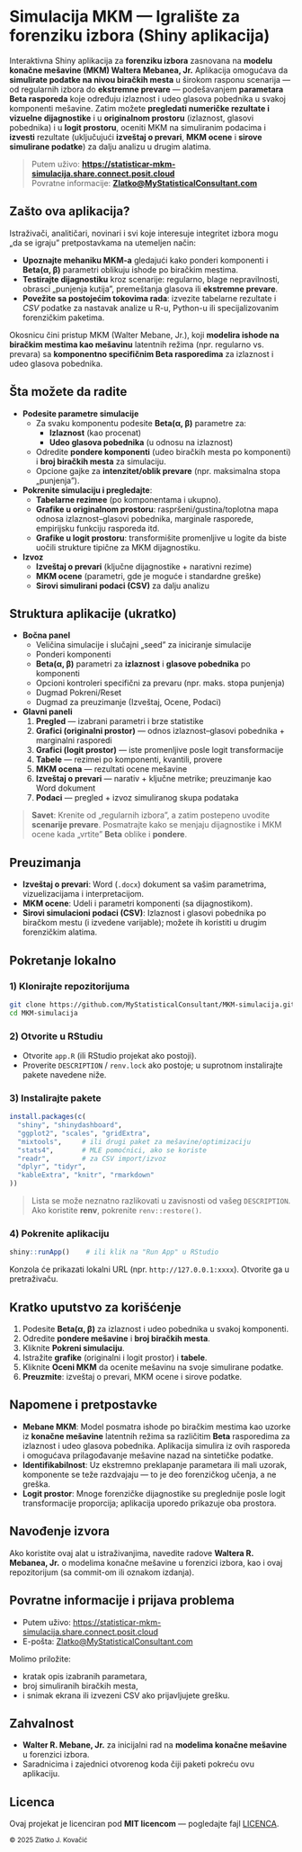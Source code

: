 # Simulacija MKM — Igralište za forenziku izbora (Shiny aplikacija)

Interaktivna Shiny aplikacija za **forenziku izbora** zasnovana na **modelu konačne mešavine (MKM) 
Waltera Mebanea, Jr.** 
Aplikacija omogućava da **simulirate podatke na nivou biračkih mesta** u širokom rasponu scenarija — 
od regularnih izbora do **ekstremne prevare** — podešavanjem **parametara Beta rasporeda** koje 
određuju izlaznost i udeo glasova pobednika u svakoj komponenti mešavine. Zatim možete **pregledati 
numeričke rezultate i vizuelne dijagnostike** i u **originalnom prostoru** (izlaznost, glasovi 
pobednika) i u **logit prostoru**, oceniti MKM na simuliranim podacima i **izvesti** rezultate 
(uključujući **izveštaj o prevari**, **MKM ocene** i **sirove simulirane podatke**) za dalju 
analizu u drugim alatima.

> Putem uživo: **https://statisticar-mkm-simulacija.share.connect.posit.cloud**  
> Povratne informacije: **Zlatko@MyStatisticalConsultant.com**

## Zašto ova aplikacija?

Istraživači, analitičari, novinari i svi koje interesuje integritet izbora mogu „da se igraju” 
pretpostavkama na utemeljen način:

- **Upoznajte mehaniku MKM-a** gledajući kako ponderi komponenti i **Beta(α, β)** parametri 
oblikuju ishode po biračkim mestima.
- **Testirajte dijagnostiku** kroz scenarije: regularno, blage nepravilnosti, obrasci 
„punjenja kutija”, premeštanja glasova ili **ekstremne prevare**.
- **Povežite sa postojećim tokovima rada**: izvezite tabelarne rezultate i *CSV* 
podatke za nastavak analize u R-u, Python-u ili specijalizovanim forenzičkim paketima.

Okosnicu čini pristup MKM (Walter Mebane, Jr.), koji **modelira ishode na biračkim mestima 
kao mešavinu** latentnih režima (npr. regularno vs. prevara) sa **komponentno specifičnim 
Beta rasporedima** za izlaznost i udeo glasova pobednika.

## Šta možete da radite

- **Podesite parametre simulacije**
   - Za svaku komponentu podesite **Beta(α, β)** parametre za:
      - **Izlaznost** (kao procenat)
      - **Udeo glasova pobednika** (u odnosu na izlaznost)
   - Odredite **pondere komponenti** (udeo biračkih mesta po komponenti) i **broj biračkih mesta** za simulaciju.
   - Opcione gajke za **intenzitet/oblik prevare** (npr. maksimalna stopa „punjenja”).
- **Pokrenite simulaciju i pregledajte**:
   - **Tabelarne rezimee** (po komponentama i ukupno).
   - **Grafike u originalnom prostoru**: raspršeni/gustina/toplotna mapa odnosa 
   izlaznost–glasovi pobednika, marginale rasporede, empirijsku funkciju rasporeda itd.
   - **Grafike u logit prostoru**: transformišite promenljive u logite da biste 
   uočili strukture tipične za MKM dijagnostiku.
- **Izvoz**
   - **Izveštaj o prevari** (ključne dijagnostike + narativni rezime)
   - **MKM ocene** (parametri, gde je moguće i standardne greške)
   - **Sirovi simulirani podaci (CSV)** za dalju analizu

## Struktura aplikacije (ukratko)

- **Bočna panel**
   - Veličina simulacije i slučajni „seed” za iniciranje simulacije
   - Ponderi komponenti
   - **Beta(α, β)** parametri za **izlaznost** i **glasove pobednika** po komponenti
   - Opcioni kontroleri specifični za prevaru (npr. maks. stopa punjenja)
   - Dugmad Pokreni/Reset
   - Dugmad za preuzimanje (Izveštaj, Ocene, Podaci)
- **Glavni paneli**
   1. **Pregled** — izabrani parametri i brze statistike
   2. **Grafici (originalni prostor)** — odnos izlaznost–glasovi pobednika + marginalni rasporedi
   3. **Grafici (logit prostor)** — iste promenljive posle logit transformacije
   4. **Tabele** — rezimei po komponenti, kvantili, provere
   5. **MKM ocena** — rezultati ocene mešavine
   6. **Izveštaj o prevari** — narativ + ključne metrike; preuzimanje kao Word dokument
   7. **Podaci** — pregled + izvoz simuliranog skupa podataka

> **Savet**: Krenite od „regularnih izbora”, a zatim postepeno uvodite **scenarije prevare**. 
Posmatrajte kako se menjaju dijagnostike i MKM ocene kada „vrtite” **Beta** oblike i **pondere**.

## Preuzimanja

- **Izveštaj o prevari**: Word (`.docx`) dokument sa vašim parametrima, vizuelizacijama i interpretacijom.
- **MKM ocene**: Udeli i parametri komponenti (sa dijagnostikom).
- **Sirovi simulacioni podaci (CSV)**: Izlaznost i glasovi pobednika po biračkom mestu 
(i izvedene varijable); možete ih koristiti u drugim forenzičkim alatima.

## Pokretanje lokalno

### 1) Klonirajte repozitorijuma

```bash
git clone https://github.com/MyStatisticalConsultant/MKM-simulacija.git
cd MKM-simulacija
```
### 2) Otvorite u RStudiu

- Otvorite `app.R` (ili RStudio projekat ako postoji).
- Proverite `DESCRIPTION` / `renv.lock` ako postoje; u suprotnom instalirajte pakete navedene niže.

### 3) Instalirajte pakete

```r
install.packages(c(
  "shiny", "shinydashboard",
  "ggplot2", "scales", "gridExtra",
  "mixtools",     # ili drugi paket za mešavine/optimizaciju
  "stats4",       # MLE pomoćnici, ako se koriste
  "readr",        # za CSV import/izvoz
  "dplyr", "tidyr",
  "kableExtra", "knitr", "rmarkdown"
))
```

> Lista se može neznatno razlikovati u zavisnosti od vašeg `DESCRIPTION`. 
Ako koristite **renv**, pokrenite `renv::restore()`.

### 4) Pokrenite aplikaciju

```r
shiny::runApp()    # ili klik na "Run App" u RStudio
```

Konzola će prikazati lokalni URL (npr. `http://127.0.0.1:xxxx`). Otvorite ga u pretraživaču.

## Kratko uputstvo za korišćenje

1. Podesite **Beta(α, β)** za izlaznost i udeo pobednika u svakoj komponenti.
2. Odredite **pondere mešavine** i **broj biračkih mesta**.
3. Kliknite **Pokreni simulaciju**.
4. Istražite **grafike** (originalni i logit prostor) i **tabele**.
5. Kliknite **Oceni MKM** da ocenite mešavinu na svoje simulirane podatke.
6. **Preuzmite**: izveštaj o prevari, MKM ocene i sirove podatke.

## Napomene i pretpostavke

- **Mebane MKM**: Model posmatra ishode po biračkim mestima kao uzorke iz 
**konačne mešavine** latentnih režima sa različitim **Beta** rasporedima 
za izlaznost i udeo glasova pobednika. Aplikacija simulira iz ovih rasporeda 
i omogućava prilagođavanje mešavine nazad na sintetičke podatke.
- **Identifikabilnost**: Uz ekstremno preklapanje parametara ili mali uzorak, 
komponente se teže razdvajaju — to je deo forenzičkog učenja, a ne greška.
- **Logit prostor**: Mnoge forenzičke dijagnostike su preglednije posle logit 
transformacije proporcija; aplikacija uporedo prikazuje oba prostora.

## Navođenje izvora

Ako koristite ovaj alat u istraživanjima, navedite radove **Waltera R. Mebanea, Jr.** o modelima 
konačne mešavine u forenzici izbora, kao i ovaj repozitorijum (sa commit-om ili oznakom izdanja).

## Povratne informacije i prijava problema

- Putem uživo: https://statisticar-mkm-simulacija.share.connect.posit.cloud
- E-pošta: Zlatko@MyStatisticalConsultant.com

Molimo priložite:

- kratak opis izabranih parametara,
- broj simuliranih biračkih mesta,
- i snimak ekrana ili izvezeni CSV ako prijavljujete grešku.

## Zahvalnost 

- **Walter R. Mebane, Jr.** za inicijalni rad na **modelima konačne mešavine** u forenzici izbora.
- Saradnicima i zajednici otvorenog koda čiji paketi pokreću ovu aplikaciju.

## Licenca

Ovaj projekat je licenciran pod **MIT licencom** — pogledajte fajl [LICENCA](LICENSE).

<sub>© 2025 Zlatko J. Kovačić</sub>